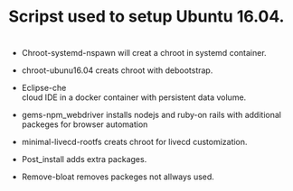 # Scripst  used to setup Ubuntu 16.04.<h1>

* Chroot-systemd-nspawn 
will creat a chroot in systemd container.

* chroot-ubunu16.04 
creats chroot with debootstrap.

* Eclipse-che  
cloud IDE in a docker container with persistent data volume.

* gems-npm_webdriver 
installs nodejs and ruby-on rails with additional packeges for browser automation

* minimal-livecd-rootfs 
creats chroot for livecd customization.

* Post_install 
adds extra packages.

* Remove-bloat 
removes packeges not allways used. 
